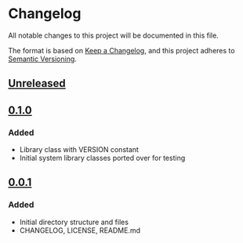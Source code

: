 # Changelog

All notable changes to this project will be documented in this file.

The format is based on [Keep a Changelog](https://keepachangelog.com/en/1.0.0/),
and this project adheres to [Semantic Versioning](https://semver.org/spec/v2.0.0.html).

## [Unreleased]

## [0.1.0]

### Added

- Library class with VERSION constant
- Initial system library classes ported over for testing

## [0.0.1]

### Added

- Initial directory structure and files
- CHANGELOG, LICENSE, README.md

[Unreleased]: https://github.com/liberty-ada/system/compare/0.1.0...HEAD
[0.1.0]: https://github.com/liberty-ada/system/compare/0.0.1...0.1.0
[0.0.1]: https://github.com/liberty-ada/system/commit/f0c337be51cd5e3ff1bc196c77328cd8627b847a
